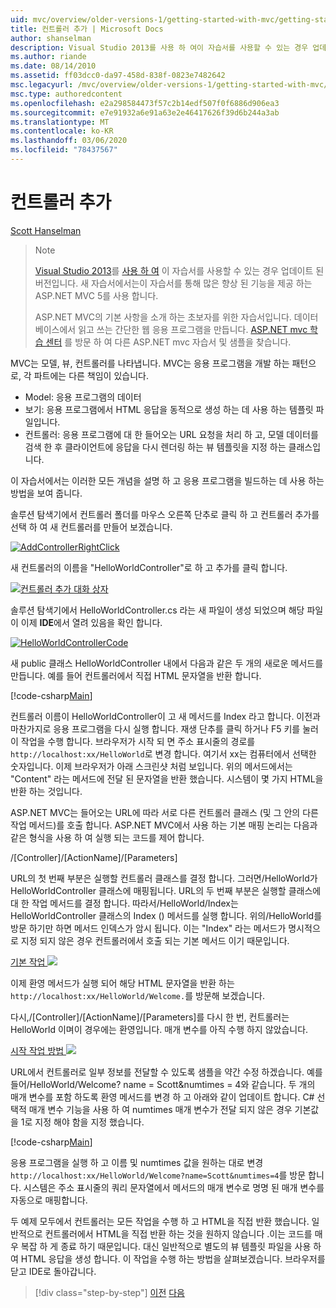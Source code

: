 ```yaml
---
uid: mvc/overview/older-versions-1/getting-started-with-mvc/getting-started-with-mvc-part2
title: 컨트롤러 추가 | Microsoft Docs
author: shanselman
description: Visual Studio 2013를 사용 하 여이 자습서를 사용할 수 있는 경우 업데이트 된 버전입니다. 새 자습서에서는 ASP.NET MVC 5를 사용 하 여 여러 가지 향상 된 기능을 제공 합니다.
ms.author: riande
ms.date: 08/14/2010
ms.assetid: ff03dcc0-da97-458d-838f-0823e7482642
msc.legacyurl: /mvc/overview/older-versions-1/getting-started-with-mvc/getting-started-with-mvc-part2
msc.type: authoredcontent
ms.openlocfilehash: e2a298584473f57c2b14edf507f0f6886d906ea3
ms.sourcegitcommit: e7e91932a6e91a63e2e46417626f39d6b244a3ab
ms.translationtype: MT
ms.contentlocale: ko-KR
ms.lasthandoff: 03/06/2020
ms.locfileid: "78437567"
---
```

# <a name="adding-a-controller"></a>컨트롤러 추가

[Scott Hanselman](https://github.com/shanselman)

> > [!NOTE]
> > [Visual Studio 2013](https://my.visualstudio.com/Downloads?q=visual%20studio%202013)를 [사용 하 여](../../getting-started/introduction/getting-started.md) 이 자습서를 사용할 수 있는 경우 업데이트 된 버전입니다. 새 자습서에서는이 자습서를 통해 많은 향상 된 기능을 제공 하는 ASP.NET MVC 5를 사용 합니다.
>
>
> ASP.NET MVC의 기본 사항을 소개 하는 초보자를 위한 자습서입니다. 데이터베이스에서 읽고 쓰는 간단한 웹 응용 프로그램을 만듭니다. [ASP.NET mvc 학습 센터](../../../index.md) 를 방문 하 여 다른 ASP.NET mvc 자습서 및 샘플을 찾습니다.

MVC는 모델, 뷰, 컨트롤러를 나타냅니다. MVC는 응용 프로그램을 개발 하는 패턴으로, 각 파트에는 다른 책임이 있습니다.

- Model: 응용 프로그램의 데이터
- 보기: 응용 프로그램에서 HTML 응답을 동적으로 생성 하는 데 사용 하는 템플릿 파일입니다.
- 컨트롤러: 응용 프로그램에 대 한 들어오는 URL 요청을 처리 하 고, 모델 데이터를 검색 한 후 클라이언트에 응답을 다시 렌더링 하는 뷰 템플릿을 지정 하는 클래스입니다.

이 자습서에서는 이러한 모든 개념을 설명 하 고 응용 프로그램을 빌드하는 데 사용 하는 방법을 보여 줍니다.

솔루션 탐색기에서 컨트롤러 폴더를 마우스 오른쪽 단추로 클릭 하 고 컨트롤러 추가를 선택 하 여 새 컨트롤러를 만들어 보겠습니다.

[![AddControllerRightClick](getting-started-with-mvc-part2/_static/image2.png)](getting-started-with-mvc-part2/_static/image1.png)

새 컨트롤러의 이름을 "HelloWorldController"로 하 고 추가를 클릭 합니다.

[![컨트롤러 추가 대화 상자](getting-started-with-mvc-part2/_static/image4.png)](getting-started-with-mvc-part2/_static/image3.png)

솔루션 탐색기에서 HelloWorldController.cs 라는 새 파일이 생성 되었으며 해당 파일이 이제 **IDE**에서 열려 있음을 확인 합니다.

[![HelloWorldControllerCode](getting-started-with-mvc-part2/_static/image6.png)](getting-started-with-mvc-part2/_static/image5.png)

새 public 클래스 HelloWorldController 내에서 다음과 같은 두 개의 새로운 메서드를 만듭니다. 예를 들어 컨트롤러에서 직접 HTML 문자열을 반환 합니다.

[!code-csharp[Main](getting-started-with-mvc-part2/samples/sample1.cs)]

컨트롤러 이름이 HelloWorldController이 고 새 메서드를 Index 라고 합니다. 이전과 마찬가지로 응용 프로그램을 다시 실행 합니다. 재생 단추를 클릭 하거나 F5 키를 눌러이 작업을 수행 합니다. 브라우저가 시작 되 면 주소 표시줄의 경로를 `http://localhost:xx/HelloWorld`로 변경 합니다. 여기서 xx는 컴퓨터에서 선택한 숫자입니다. 이제 브라우저가 아래 스크린샷 처럼 보입니다. 위의 메서드에서는 "Content" 라는 메서드에 전달 된 문자열을 반환 했습니다. 시스템이 몇 가지 HTML을 반환 하는 것입니다.

ASP.NET MVC는 들어오는 URL에 따라 서로 다른 컨트롤러 클래스 (및 그 안의 다른 작업 메서드)를 호출 합니다. ASP.NET MVC에서 사용 하는 기본 매핑 논리는 다음과 같은 형식을 사용 하 여 실행 되는 코드를 제어 합니다.

/[Controller]/[ActionName]/[Parameters]

URL의 첫 번째 부분은 실행할 컨트롤러 클래스를 결정 합니다. 그러면/HelloWorld가 HelloWorldController 클래스에 매핑됩니다. URL의 두 번째 부분은 실행할 클래스에 대 한 작업 메서드를 결정 합니다. 따라서/HelloWorld/Index는 HelloWorldController 클래스의 Index () 메서드를 실행 합니다. 위의/HelloWorld를 방문 하기만 하면 메서드 인덱스가 암시 됩니다. 이는 "Index" 라는 메서드가 명시적으로 지정 되지 않은 경우 컨트롤러에서 호출 되는 기본 메서드 이기 때문입니다.

[기본 작업 ![](getting-started-with-mvc-part2/_static/image8.png)](getting-started-with-mvc-part2/_static/image7.png)

이제 환영 메서드가 실행 되어 해당 HTML 문자열을 반환 하는 `http://localhost:xx/HelloWorld/Welcome.`를 방문해 보겠습니다.

다시,/[Controller]/[ActionName]/[Parameters]를 다시 한 번, 컨트롤러는 HelloWorld 이며이 경우에는 환영입니다. 매개 변수를 아직 수행 하지 않았습니다.

[시작 작업 방법 ![](getting-started-with-mvc-part2/_static/image10.png)](getting-started-with-mvc-part2/_static/image9.png)

URL에서 컨트롤러로 일부 정보를 전달할 수 있도록 샘플을 약간 수정 하겠습니다. 예를 들어/HelloWorld/Welcome? name = Scott&amp;numtimes = 4와 같습니다. 두 개의 매개 변수를 포함 하도록 환영 메서드를 변경 하 고 아래와 같이 업데이트 합니다. C# 선택적 매개 변수 기능을 사용 하 여 numtimes 매개 변수가 전달 되지 않은 경우 기본값을 1로 지정 해야 함을 지정 했습니다.

[!code-csharp[Main](getting-started-with-mvc-part2/samples/sample2.cs)]

응용 프로그램을 실행 하 고 이름 및 numtimes 값을 원하는 대로 변경 `http://localhost:xx/HelloWorld/Welcome?name=Scott&numtimes=4`를 방문 합니다. 시스템은 주소 표시줄의 쿼리 문자열에서 메서드의 매개 변수로 명명 된 매개 변수를 자동으로 매핑합니다.

두 예제 모두에서 컨트롤러는 모든 작업을 수행 하 고 HTML을 직접 반환 했습니다. 일반적으로 컨트롤러에서 HTML을 직접 반환 하는 것을 원하지 않습니다 .이는 코드를 매우 복잡 하 게 종료 하기 때문입니다. 대신 일반적으로 별도의 뷰 템플릿 파일을 사용 하 여 HTML 응답을 생성 합니다. 이 작업을 수행 하는 방법을 살펴보겠습니다. 브라우저를 닫고 IDE로 돌아갑니다.

> [!div class="step-by-step"]
> [이전](getting-started-with-mvc-part1.md)
> [다음](getting-started-with-mvc-part3.md)
